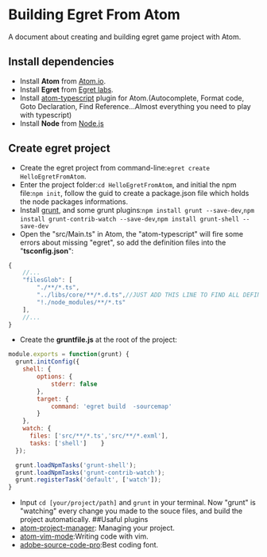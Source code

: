 # Building Egret From Atom
A document about creating and building egret game project with Atom.

## Install dependencies
- Install **Atom** from [Atom.io](http://atom.io).
- Install **Egret** from [Egret labs](http://www.egret-labs.org).
- Install [atom-typescript](https://atom.io/packages/atom-typescript) plugin for Atom.(Autocomplete, Format code, Goto Declaration, Find Reference...Almost everything you need to play with typescript)
- Install **Node** from [Node.js](http://nodejs.org)

## Create egret project
- Create the egret project from command-line:`egret create HelloEgretFromAtom`.
- Enter the project folder:`cd HelloEgretFromAtom`, and initial the npm file:`npm init`, follow the guid to create a package.json file which holds the node packages informations.
- Install [grunt](http://gruntjs.com/), and some grunt plugins:`npm install grunt --save-dev`,`npm install grunt-contrib-watch --save-dev`,`npm install grunt-shell --save-dev`
- Open the "src/Main.ts" in Atom, the "atom-typescript" will fire some errors about missing "egret", so add the definition files into the "**tsconfig.json**":
```javascript
{
    //...
    "filesGlob": [
        "./**/*.ts",
        "../libs/core/**/*.d.ts",//JUST ADD THIS LINE TO FIND ALL DEFINITION FILES IN THE EGRET CORE.
        "!./node_modules/**/*.ts"
    ],
    //...
}
```
- Create the **gruntfile.js** at the root of the project:
```javascript
module.exports = function(grunt) {
  grunt.initConfig({
    shell: {
        options: {
            stderr: false
        },
        target: {
            command: 'egret build  -sourcemap'
        }
    },
    watch: {
      files: ['src/**/*.ts','src/**/*.exml'],
      tasks: ['shell']    }
  });

  grunt.loadNpmTasks('grunt-shell');
  grunt.loadNpmTasks('grunt-contrib-watch');
  grunt.registerTask('default', ['watch']);
}
```
- Input `cd [your/project/path]` and `grunt` in your terminal. Now "grunt" is "watching" every change you made to the souce files, and build the project automatically.
##Usaful plugins
- [atom-project-manager](https://github.com/danielbrodin/atom-project-manager): Managing your project.
- [atom-vim-mode](https://github.com/atom/vim-mode):Writing code with vim.
- [adobe-source-code-pro](https://github.com/adobe/source-code-pro):Best coding font.
